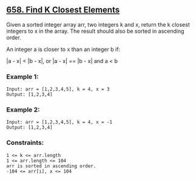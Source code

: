 ## [658. Find K Closest Elements](https://leetcode.com/problems/find-k-closest-elements/description/)

Given a sorted integer array arr, two integers k and x, return the k closest integers to x in the array. The result should also be sorted in ascending order.

An integer a is closer to x than an integer b if:

|a - x| < |b - x|, or
|a - x| == |b - x| and a < b


### Example 1:
```
Input: arr = [1,2,3,4,5], k = 4, x = 3
Output: [1,2,3,4]
```
### Example 2:
```
Input: arr = [1,2,3,4,5], k = 4, x = -1
Output: [1,2,3,4]
 ```

### Constraints:
```
1 <= k <= arr.length
1 <= arr.length <= 104
arr is sorted in ascending order.
-104 <= arr[i], x <= 104
```
